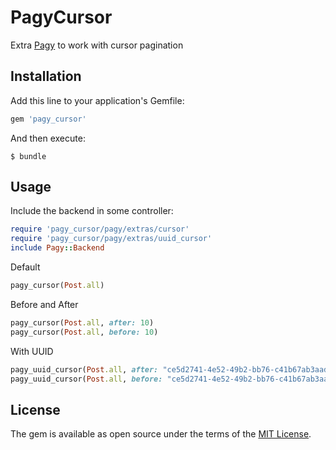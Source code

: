 
# PagyCursor

Extra [Pagy](https://github.com/ddnexus/pagy) to work with cursor pagination


## Installation

Add this line to your application's Gemfile:

```ruby
gem 'pagy_cursor'
```

And then execute:

    $ bundle

## Usage

Include the backend in some controller:
```ruby
require 'pagy_cursor/pagy/extras/cursor'
require 'pagy_cursor/pagy/extras/uuid_cursor'
include Pagy::Backend
```
Default
```ruby
pagy_cursor(Post.all)
```
Before and After
```ruby
pagy_cursor(Post.all, after: 10)
pagy_cursor(Post.all, before: 10)
```
With UUID
```ruby
pagy_uuid_cursor(Post.all, after: "ce5d2741-4e52-49b2-bb76-c41b67ab3aad")
pagy_uuid_cursor(Post.all, before: "ce5d2741-4e52-49b2-bb76-c41b67ab3aad")
```

## License

The gem is available as open source under the terms of the [MIT License](https://opensource.org/licenses/MIT).
